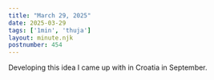 ```yaml
---
title: "March 29, 2025"
date: 2025-03-29
tags: ['1min', 'thuja']
layout: minute.njk
postnumber: 454
---
```

Developing this idea I came up with in Croatia in September. 